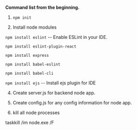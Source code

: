 **Command list from the beginning.**

1. `npm init`

2. Install node modules

 `npm install eslint` -- Enable ESLint in your IDE.
 
 `npm install eslint-plugin-react`
 
 `npm install express`
 
 `npm install babel-eslint`
 
 `npm install babel-cli`
 
 `npm install ejs` -- Install ejs plugin for IDE


4. Create server.js for backend node app.
5. Create config.js for any config information for node app.

6. kill all node processes

taskkill /im node.exe /F
 